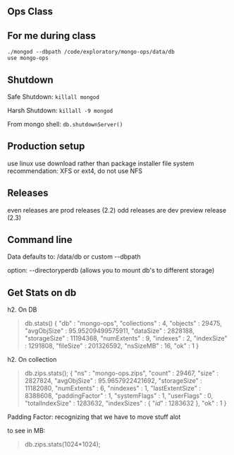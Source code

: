 Ops Class
---------

For me during class
---------
```
./mongod --dbpath /code/exploratory/mongo-ops/data/db
use mongo-ops
```

Shutdown
---------

Safe Shutdown:
`killall mongod`

Harsh Shutdown:
`killall -9 mongod`

From mongo shell:
`db.shutdownServer()`

Production setup
---------

use linux
use download rather than package installer
file system recommendation: XFS or ext4, do not use NFS

Releases
---------

even releases are prod releases (2.2)
odd releases are dev preview release (2.3)

Command line
---------

Data defaults to:
/data/db
or custom --dbpath


option: --directoryperdb
(allows you to mount db's to different storage)


Get Stats on db
---------

h2. On DB
> db.stats()
{
 "db" : "mongo-ops",
 "collections" : 4,
 "objects" : 29475,
 "avgObjSize" : 95.95209499575911,
 "dataSize" : 2828188,
 "storageSize" : 11194368,
 "numExtents" : 9,
 "indexes" : 2,
 "indexSize" : 1291808,
 "fileSize" : 201326592,
 "nsSizeMB" : 16,
 "ok" : 1
}

h2. On collection
> db.zips.stats();
{
	"ns" : "mongo-ops.zips",
	"count" : 29467,
	"size" : 2827824,
	"avgObjSize" : 95.9657922421692,
	"storageSize" : 11182080,
	"numExtents" : 6,
	"nindexes" : 1,
	"lastExtentSize" : 8388608,
	"paddingFactor" : 1,
	"systemFlags" : 1,
	"userFlags" : 0,
	"totalIndexSize" : 1283632,
	"indexSizes" : {
		"_id_" : 1283632
	},
	"ok" : 1
}

Padding Factor: recognizing that we have to move stuff alot

to see in MB:
> db.zips.stats(1024*1024);
